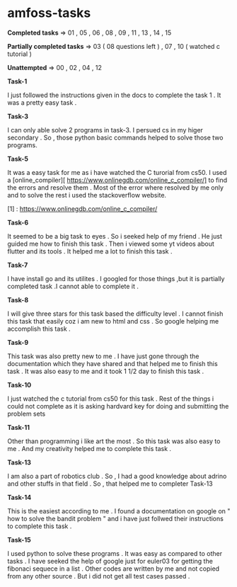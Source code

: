 # amfoss-tasks

**Completed tasks** => 01 , 05 , 06 , 08 , 09 , 11 , 13 , 14 , 15

**Partially completed tasks** => 03 ( 08 questions left ) , 07 , 10 ( watched c tutorial ) 

**Unattempted** => 00 , 02 , 04 , 12

**Task-1**

I just followed the instructions given in the docs to complete the task 1 . It was a pretty easy task .

**Task-3**

I can only able solve 2 programs in task-3. I persued cs in my higer secondary . So , those python basic commands helped to solve those two programs.


**Task-5**
 
 It was a easy task for me as i have watched the C turorial from cs50. I used a [online_compiler][ https://www.onlinegdb.com/online_c_compiler/] to find the errors and resolve them . Most of the error where resolved
 by me only and to solve  the rest i used the stackoverflow website.

[1] : https://www.onlinegdb.com/online_c_compiler/

**Task-6**

It seemed to be a big task to eyes . So i seeked help of my friend . He just guided me how to finish this task . 
Then i viewed some yt videos about flutter and its tools . It helped me a lot to finish this task . 

**Task-7**

I have install go and its utilites . I googled for those things ,but it is partially completed task .I cannot able to complete it .

**Task-8**

I will give three stars for this task based the difficulty level . I cannot finish this task that easily coz i 
am new to html and css . So google helping me accomplish this task .

**Task-9**

This task was also pretty new to me . I have just gone through the documentation which they have shared and 
that helped me to finish this task . It was also easy to me and it took 1 1/2 day to finish this task . 

**Task-10**

I just watched the c tutorial from cs50 for this task . Rest of the things i could not complete as it is asking hardvard key for doing and submitting the problem sets 

**Task-11**

Other than programming i like art the most . So this task was also easy to me . And my creativity helped me to 
complete this task .

**Task-13**

I am also a part of robotics club . So , I had a good knowledge about adrino and other stuffs in that field . 
So , that helped me to completer Task-13

**Task-14**

This is the easiest according to me . I found a documentation on google on " how to solve the bandit problem " 
and i have just follwed their instructions to complete this task .

**Task-15**

I used python to solve these programs . It was easy as compared to other tasks . I have seeked the help of google
just for euler03 for getting the fibonaci sequece in a list . Other codes are written by me and not copied from
any other source . But i did not get all test cases passed .




